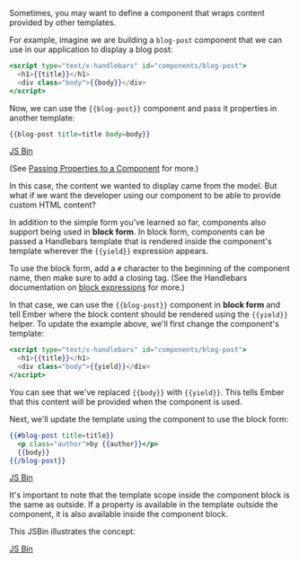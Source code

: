 Sometimes, you may want to define a component that wraps content
provided by other templates.

For example, imagine we are building a `blog-post` component that we can
use in our application to display a blog post:

```handlebars
<script type="text/x-handlebars" id="components/blog-post">
  <h1>{{title}}</h1>
  <div class="body">{{body}}</div>
</script>
```

Now, we can use the `{{blog-post}}` component and pass it properties
in another template:

```handlebars
{{blog-post title=title body=body}}
```

<a class="jsbin-embed" href="http://jsbin.com/obogub/1/embed?live">JS Bin</a><script src="http://static.jsbin.com/js/embed.js"></script>

(See [Passing Properties to a
Component](/guides/components/passing-proprties-to-a-component/) for
more.)

In this case, the content we wanted to display came from the model. But
what if we want the developer using our component to be able to provide custom
HTML content?

In addition to the simple form you've learned so far, components also
support being used in **block form**. In block form, components can be
passed a Handlebars template that is rendered inside the component's
template wherever the `{{yield}}` expression appears.

To use the block form, add a `#` character to the
beginning of the component name, then make sure to add a closing tag.
(See the Handlebars documentation on [block expressions](http://handlebarsjs.com/#block-expressions) for more.)

In that case, we can use the `{{blog-post}}` component in **block form**
and tell Ember where the block content should be rendered using the
`{{yield}}` helper. To update the example above, we'll first change the component's
template:

```handlebars
<script type="text/x-handlebars" id="components/blog-post">
  <h1>{{title}}</h1>
  <div class="body">{{yield}}</div>
</script>
```

You can see that we've replaced `{{body}}` with `{{yield}}`. This tells
Ember that this content will be provided when the component is used.

Next, we'll update the template using the component to use the block
form:

```handlebars
{{#blog-post title=title}}
  <p class="author">by {{author}}</p>
  {{body}}
{{/blog-post}} 
```

<a class="jsbin-embed" href="http://jsbin.com/osulic/1/embed?live">JS Bin</a><script src="http://static.jsbin.com/js/embed.js"></script>

It's important to note that the template scope inside the component
block is the same as outside. If a property is available in the template
outside the component, it is also available inside the component block.

This JSBin illustrates the concept:

<a class="jsbin-embed" href="http://jsbin.com/iqocuf/1/embed?live">JS Bin</a><script src="http://static.jsbin.com/js/embed.js"></script>
